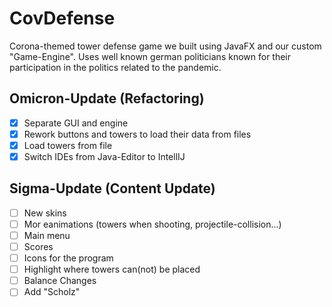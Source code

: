 # CovDefense

Corona-themed tower defense game we built using JavaFX and our custom "Game-Engine". Uses well known german politicians known for their participation in the politics related to the pandemic.

## Omicron-Update (Refactoring) ##
- [x] Separate GUI and engine
- [x] Rework buttons and towers to load their data from files
- [x] Load towers from file
- [x] Switch IDEs from Java-Editor to IntellIJ

## Sigma-Update (Content Update) ##
- [ ] New skins
- [ ] Mor eanimations (towers when shooting, projectile-collision...)
- [ ] Main menu
- [ ] Scores
- [ ] Icons for the program
- [ ] Highlight where towers can(not) be placed
- [ ] Balance Changes
- [ ] Add "Scholz"
